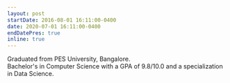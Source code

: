 ```yaml
---
layout: post
startDate: 2016-08-01 16:11:00-0400
date: 2020-07-01 16:11:00-0400
endDatePres: true
inline: true
---
```


Graduated from PES University, Bangalore.
<br>
Bachelor's in Computer Science with a GPA of 9.8/10.0 and a specialization in Data Science.
